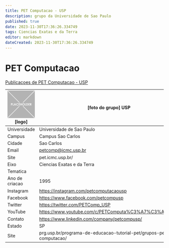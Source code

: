 ```yaml
---
title: PET Computacao - USP
description: grupo da Universidade de Sao Paulo
published: true
date: 2023-11-30T17:36:26.334749
tags: Ciencias Exatas e da Terra
editor: markdown
dateCreated: 2023-11-30T17:36:26.334749
---
```


# PET Computacao

[Publicacoes de PET Computacao - USP](/atividade/245PETComputacaoUSP/feed.md)

| ![placeholder.png](/placeholder.png) [logo] | [foto do grupo] USP         |
| ------------------------------------------- | ------------------------------------------------- |
| Universidade                                | Universidade de Sao Paulo      |
| Campus                                      | Campus Sao Carlos            |
| Cidade                                      | Sao Carlos             |
| Email                                       | petcomp@icmc.usp.br             |
| Site                                        | pet.icmc.usp.br/              |
| Eixo                                        | Ciencias Exatas e da Terra              |
| Tematica                                    |           |
| Ano de criacao                              | 1995        |
| Instagram                                   | https://instagram.com/petcomputacaousp         |
| Facebook                                    | https://www.facebook.com/petcompusp          |
| Twitter                                     | https://twitter.com/PETComp_USP           |
| YouTube                                     | https://www.youtube.com/c/PETComputa%C3%A7%C3%A3oUSP           |
| Contato                                     | https://www.linkedin.com/company/petcompusp/         |
| Estado                                      |  SP            |
| Site                                        | prg.usp.br/programa-de-educacao-tutorial-pet/grupos-pet-19-computacao/ |

